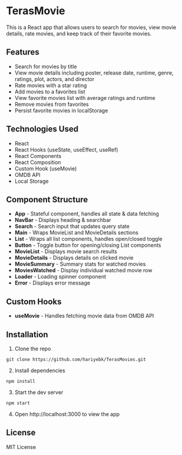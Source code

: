 
# TerasMovie

This is a React app that allows users to search for movies, view movie details, rate movies, and keep track of their favorite movies.

## Features

- Search for movies by title 
- View movie details including poster, release date, runtime, genre, ratings, plot, actors, and director
- Rate movies with a star rating
- Add movies to a favorites list
- View favorite movies list with average ratings and runtime
- Remove movies from favorites
- Persist favorite movies in localStorage

## Technologies Used

- React
- React Hooks (useState, useEffect, useRef) 
- React Components
- React Composition
- Custom Hook (useMovie)
- OMDB API
- Local Storage

## Component Structure

- **App** - Stateful component, handles all state & data fetching
- **NavBar** - Displays heading & searchbar
- **Search** - Search input that updates query state
- **Main** - Wraps MovieList and MovieDetails sections
- **List** - Wraps all list components, handles open/closed toggle
- **Button** - Toggle button for opening/closing List components  
- **MovieList** - Displays movie search results 
- **MovieDetails** - Displays details on clicked movie
- **MovieSummary** - Summary stats for watched movies
- **MoviesWatched** - Display individual watched movie row
- **Loader** - Loading spinner component
- **Error** - Displays error message

## Custom Hooks

- **useMovie** - Handles fetching movie data from OMDB API

## Installation

1. Clone the repo
```
git clone https://github.com/hariyebk/TerasMovies.git
```

2. Install dependencies
```
npm install
```

3. Start the dev server
```
npm start
```

4. Open http://localhost:3000 to view the app

## License

MIT License
